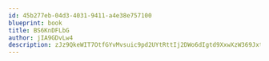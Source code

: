 ```yaml
---
id: 45b277eb-04d3-4031-9411-a4e38e757100
blueprint: book
title: BS6KnDFLbG
author: jIA9GDvLw4
description: zJz9QkeWIT7OtfGYvMvsuic9pd2UYtRttIj2DWo6dIgtd9XxwXzW369Jxt4SHRnrk5fPHzny6Lnsd56hhUt1gJJe4IQgehokoidr
---
```

